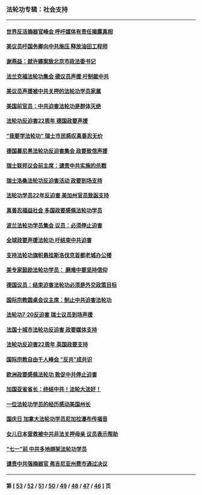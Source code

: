 ### 法轮功专辑：社会支持
---
#### [世界反活摘器官峰会 呼吁媒体有责任揭露真相](../../pages/nf4386/n13264475.md?10150430) 
#### [美议员吁国务卿向中共施压 释放油田工程师](../../pages/nf4386/n13233845.md?10150430) 
#### [谢燕益：就许娜案致北京市政法委书记](../../pages/nf4386/n13182701.md?10150430) 
#### [法兰克福法轮功集会 德议员声援 吁制裁中共](../../pages/nf4386/n13175975.md?10150430) 
#### [美议员声援被中共关押的法轮功学员家属](../../pages/nf4386/n13158310.md?10150430) 
#### [美国前官员：中共迫害法轮功是群体灭绝](../../pages/nf4386/n13157750.md?10150430) 
#### [法轮功反迫害22周年 德国政要声援](../../pages/nf4386/n13143632.md?10150430) 
#### [“我要学法轮功” 瑞士市民感叹真善忍无价](../../pages/nf4386/n13129633.md?10150430) 
#### [德国慕尼黑法轮功反迫害集会 政要致信声援](../../pages/nf4386/n13129148.md?10150430) 
#### [瑞士联邦议会前主席：谴责中共实施的杀戮](../../pages/nf4386/n13127336.md?10150430) 
#### [瑞士洛桑法轮功反迫害活动 政要到场支持](../../pages/nf4386/n13119398.md?10150430) 
#### [法轮功学员22年反迫害 美加州官员致函支持](../../pages/nf4386/n13118879.md?10150430) 
#### [真善忍福益社会 多国政要感佩法轮功学员](../../pages/nf4386/n13116951.md?10150430) 
#### [波兰法轮功学员集会 议员：必须停止迫害](../../pages/nf4386/n13116685.md?10150430) 
#### [全球政要声援法轮功 吁结束中共迫害](../../pages/nf4386/n13114441.md?10150430) 
#### [支持法轮功旗帜悬挂斯洛伐克首都老城办公楼](../../pages/nf4386/n13112261.md?10150430) 
#### [美专家鼓励法轮功学员： 磨难中要坚持信仰](../../pages/nf4386/n13108359.md?10150430) 
#### [德国议员：结束迫害法轮功必须是外交政策目标](../../pages/nf4386/n13109600.md?10150430) 
#### [国际宗教圆桌会议主席：制止中共迫害法轮功](../../pages/nf4386/n13108177.md?10150430) 
#### [法轮功7·20反迫害 瑞士议员到场声援](../../pages/nf4386/n13107072.md?10150430) 
#### [法国十城市法轮功反迫害 政要媒体支持](../../pages/nf4386/n13104833.md?10150430) 
#### [法轮功反迫害22周年 英国政要支持](../../pages/nf4386/n13091349.md?10150430) 
#### [国际宗教自由千人峰会 “反共”成共识](../../pages/nf4386/n13091403.md?10150430) 
#### [欧洲政要感佩法轮功 敦促中共停止迫害](../../pages/nf4386/n13090743.md?10150430) 
#### [加国亚省省长：终结中共！法轮大法好！](../../pages/nf4386/n13084394.md?10150430) 
#### [一位法轮功学员的经历感动美国州长](../../pages/nf4386/n13078953.md?10150430) 
#### [国庆日 加拿大法轮功学员尼加拉瀑布传福音](../../pages/nf4386/n13064493.md?10150430) 
#### [女儿日本营救被中共非法关押母亲 议员表示帮助](../../pages/nf4386/n13053042.md?10150430) 
#### [“七一”前 中共多地绑架法轮功学员](../../pages/nf4386/n13045655.md?10150430) 
#### [谴责中共强摘器官 弗吉尼亚州费市通过决议](../../pages/nf4386/n13040108.md?10150430) 

---
#### 第 [ [53](./53.md?10150430) / [52](./52.md?10150430) / [51](./51.md?10150430) / [50](./50.md?10150430) / [49](./49.md?10150430) / [48](./48.md?10150430) / [47](./47.md?10150430) / [46](./46.md?10150430) ] 页
